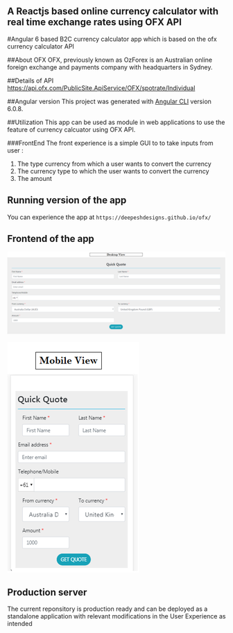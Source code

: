 ## A Reactjs based online currency calculator with real time exchange rates using OFX API
#Angular 6 based B2C currency calculator app which is based on the ofx currency calculator API

##About OFX
OFX, previously known as OzForex is an Australian online foreign exchange and payments company with headquarters in Sydney.

##Details of API
https://api.ofx.com/PublicSite.ApiService/OFX/spotrate/Individual

##Angular version
This project was generated with [Angular CLI](https://github.com/angular/angular-cli) version 6.0.8.

##Utilization
This app can be used as module in web applications to use the feature of currency calcuator using OFX API. 


###FrontEnd
The front experience is a simple GUI to to take inputs from user :
1. The type currency from which a user wants to convert the currency
2. The currency type to which the user wants to convert the currency
3. The amount 


## Running version of the app
You can experience the app at `https://deepeshdesigns.github.io/ofx/`

## Frontend of the app
![Screenshot](Desktop.png)

![Screenshot](MobileView.png)


## Production server
The current reponsitory is production ready and can be deployed as a standalone application with relevant modifications in the User Experience as intended
